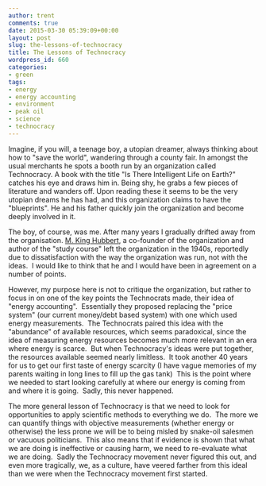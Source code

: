 ```yaml
---
author: trent
comments: true
date: 2015-03-30 05:39:09+00:00
layout: post
slug: the-lessons-of-technocracy
title: The Lessons of Technocracy
wordpress_id: 660
categories:
- green
tags:
- energy
- energy accounting
- environment
- peak oil
- science
- technocracy
---
```


Imagine, if you will, a teenage boy, a utopian dreamer, always thinking about how to "save the world", wandering through a county fair. In amongst the usual merchants he spots a booth run by an organization called Technocracy. A book with the title "Is There Intelligent Life on Earth?" catches his eye and draws him in. Being shy, he grabs a few pieces of literature and wanders off. Upon reading these it seems to be the very utopian dreams he has had, and this organization claims to have the "blueprints". He and his father quickly join the organization and become deeply involved in it.

The boy, of course, was me. After many years I gradually drifted away from the organisation. [M. King Hubbert](http://en.wikipedia.org/wiki/M._King_Hubbert), a co-founder of the organization and author of the "study course" left the organization in the 1940s, reportedly due to dissatisfaction with the way the organization was run, not with the ideas.  I would like to think that he and I would have been in agreement on a number of points.

However, my purpose here is not to critique the organization, but rather to focus in on one of the key points the Technocrats made, their idea of "energy accounting".  Essentially they proposed replacing the "price system" (our current money/debt based system) with one which used energy measurements.  The Technocrats paired this idea with the "abundance" of available resources, which seems paradoxical, since the idea of measuring energy resources becomes much more relevant in an era where energy is scarce.  But when Technocracy's ideas were put together, the resources available seemed nearly limitless.  It took another 40 years for us to get our first taste of energy scarcity (I have vague memories of my parents waiting in long lines to fill up the gas tank)  This is the point where we needed to start looking carefully at where our energy is coming from and where it is going.  Sadly, this never happened.

The more general lesson of Technocracy is that we need to look for opportunities to apply scientific methods to everything we do.  The more we can quantify things with objective measurements (whether energy or otherwise) the less prone we will be to being misled by snake-oil salesmen or vacuous politicians.  This also means that if evidence is shown that what we are doing is ineffective or causing harm, we need to re-evaluate what we are doing.  Sadly the Technocracy movement never figured this out, and even more tragically, we, as a culture, have veered farther from this ideal than we were when the Technocracy movement first started.
